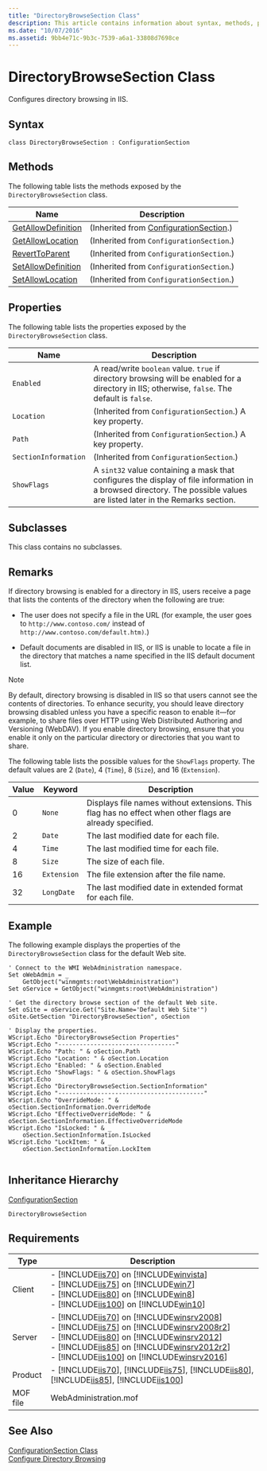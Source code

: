 ```yaml
---
title: "DirectoryBrowseSection Class"
description: This article contains information about syntax, methods, properties, subclasses, inheritance hierarchy, and requirements for the DirectoryBrowseSection class.
ms.date: "10/07/2016"
ms.assetid: 9bb4e71c-9b3c-7539-a6a1-33808d7698ce
---
```

# DirectoryBrowseSection Class
Configures directory browsing in IIS.  
  
## Syntax  
  
```vbs  
class DirectoryBrowseSection : ConfigurationSection  
```  
  
## Methods  
 The following table lists the methods exposed by the `DirectoryBrowseSection` class.  
  
|Name|Description|  
|----------|-----------------|  
|[GetAllowDefinition](../wmi-provider/configurationsection-getallowdefinition-method.md)|(Inherited from [ConfigurationSection](../wmi-provider/configurationsection-class.md).)|  
|[GetAllowLocation](../wmi-provider/configurationsection-getallowlocation-method.md)|(Inherited from `ConfigurationSection`.)|  
|[RevertToParent](../wmi-provider/configurationsection-reverttoparent-method.md)|(Inherited from `ConfigurationSection`.)|  
|[SetAllowDefinition](../wmi-provider/configurationsection-setallowdefinition-method.md)|(Inherited from `ConfigurationSection`.)|  
|[SetAllowLocation](../wmi-provider/configurationsection-setallowlocation-method.md)|(Inherited from `ConfigurationSection`.)|  
  
## Properties  
 The following table lists the properties exposed by the `DirectoryBrowseSection` class.  
  
|Name|Description|  
|----------|-----------------|  
|`Enabled`|A read/write `boolean` value. `true` if directory browsing will be enabled for a directory in IIS; otherwise, `false`. The default is `false`.|  
|`Location`|(Inherited from `ConfigurationSection`.) A key property.|  
|`Path`|(Inherited from `ConfigurationSection`.) A key property.|  
|`SectionInformation`|(Inherited from `ConfigurationSection`.)|  
|`ShowFlags`|A `sint32` value containing a mask that configures the display of file information in a browsed directory. The possible values are listed later in the Remarks section.|  
  
## Subclasses  
 This class contains no subclasses.  
  
## Remarks  
 If directory browsing is enabled for a directory in IIS, users receive a page that lists the contents of the directory when the following are true:  
  
- The user does not specify a file in the URL (for example, the user goes to ```http://www.contoso.com/``` instead of ```http://www.contoso.com/default.htm)```.)  
  
- Default documents are disabled in IIS, or IIS is unable to locate a file in the directory that matches a name specified in the IIS default document list.  
  
> [!NOTE]
>  By default, directory browsing is disabled in IIS so that users cannot see the contents of directories. To enhance security, you should leave directory browsing disabled unless you have a specific reason to enable it—for example, to share files over HTTP using Web Distributed Authoring and Versioning (WebDAV). If you enable directory browsing, ensure that you enable it only on the particular directory or directories that you want to share.  
  
 The following table lists the possible values for the `ShowFlags` property. The default values are 2 (`Date`), 4 (`Time`), 8 (`Size`), and 16 (`Extension`).  
  
|Value|Keyword|Description|  
|-----------|-------------|-----------------|  
|0|`None`|Displays file names without extensions. This flag has no effect when other flags are already specified.|  
|2|`Date`|The last modified date for each file.|  
|4|`Time`|The last modified time for each file.|  
|8|`Size`|The size of each file.|  
|16|`Extension`|The file extension after the file name.|  
|32|`LongDate`|The last modified date in extended format for each file.|  
  
## Example  
 The following example displays the properties of the `DirectoryBrowseSection` class for the default Web site.  
  
```  
' Connect to the WMI WebAdministration namespace.  
Set oWebAdmin = _  
    GetObject("winmgmts:root\WebAdministration")  
Set oService = GetObject("winmgmts:root\WebAdministration")  
  
' Get the directory browse section of the default Web site.  
Set oSite = oService.Get("Site.Name='Default Web Site'")  
oSite.GetSection "DirectoryBrowseSection", oSection  
  
' Display the properties.  
WScript.Echo "DirectoryBrowseSection Properties"  
WScript.Echo "---------------------------------"  
WScript.Echo "Path: " & oSection.Path  
WScript.Echo "Location: " & oSection.Location  
WScript.Echo "Enabled: " & oSection.Enabled  
WScript.Echo "ShowFlags: " & oSection.ShowFlags  
WScript.Echo   
WScript.Echo "DirectoryBrowseSection.SectionInformation"  
WScript.Echo "-----------------------------------------"  
WScript.Echo "OverrideMode: " & oSection.SectionInformation.OverrideMode  
WScript.Echo "EffectiveOverrideMode: " & oSection.SectionInformation.EffectiveOverrideMode  
WScript.Echo "IsLocked: " & _  
    oSection.SectionInformation.IsLocked  
WScript.Echo "LockItem: " & _  
    oSection.SectionInformation.LockItem  
  
```  
  
## Inheritance Hierarchy  
 [ConfigurationSection](../wmi-provider/configurationsection-class.md)  
  
 `DirectoryBrowseSection`  
  
## Requirements  
  
|Type|Description|  
|----------|-----------------|  
|Client|-   [!INCLUDE[iis70](../wmi-provider/includes/iis70-md.md)] on [!INCLUDE[winvista](../wmi-provider/includes/winvista-md.md)]<br />-   [!INCLUDE[iis75](../wmi-provider/includes/iis75-md.md)] on [!INCLUDE[win7](../wmi-provider/includes/win7-md.md)]<br />-   [!INCLUDE[iis80](../wmi-provider/includes/iis80-md.md)] on [!INCLUDE[win8](../wmi-provider/includes/win8-md.md)]<br />-   [!INCLUDE[iis100](../wmi-provider/includes/iis100-md.md)] on [!INCLUDE[win10](../wmi-provider/includes/win10-md.md)]|  
|Server|-   [!INCLUDE[iis70](../wmi-provider/includes/iis70-md.md)] on [!INCLUDE[winsrv2008](../wmi-provider/includes/winsrv2008-md.md)]<br />-   [!INCLUDE[iis75](../wmi-provider/includes/iis75-md.md)] on [!INCLUDE[winsrv2008r2](../wmi-provider/includes/winsrv2008r2-md.md)]<br />-   [!INCLUDE[iis80](../wmi-provider/includes/iis80-md.md)] on [!INCLUDE[winsrv2012](../wmi-provider/includes/winsrv2012-md.md)]<br />-   [!INCLUDE[iis85](../wmi-provider/includes/iis85-md.md)] on [!INCLUDE[winsrv2012r2](../wmi-provider/includes/winsrv2012r2-md.md)]<br />-   [!INCLUDE[iis100](../wmi-provider/includes/iis100-md.md)] on [!INCLUDE[winsrv2016](../wmi-provider/includes/winsrv2016-md.md)]|  
|Product|-   [!INCLUDE[iis70](../wmi-provider/includes/iis70-md.md)], [!INCLUDE[iis75](../wmi-provider/includes/iis75-md.md)], [!INCLUDE[iis80](../wmi-provider/includes/iis80-md.md)], [!INCLUDE[iis85](../wmi-provider/includes/iis85-md.md)], [!INCLUDE[iis100](../wmi-provider/includes/iis100-md.md)]|  
|MOF file|WebAdministration.mof|  
  
## See Also  
 [ConfigurationSection Class](../wmi-provider/configurationsection-class.md)   
 [Configure Directory Browsing](https://go.microsoft.com/fwlink/?LinkId=64345)
